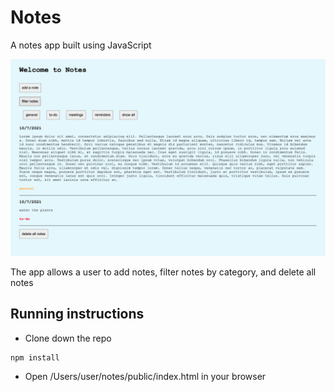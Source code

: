 # Notes

A notes app built using JavaScript

![A sample notes page with lorem ipsum text under the general tag and water plants under the to-do tag](/public/css/notes.png?raw=true)

The app allows a user to add notes, filter notes by category, and delete all notes

## Running instructions

- Clone down the repo

```
npm install
```

- Open /Users/user/notes/public/index.html in your browser

